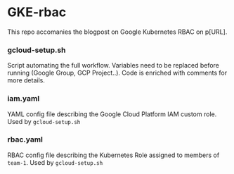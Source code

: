 # GKE-rbac
This repo accomanies the blogpost on Google Kubernetes RBAC on p[URL].

### gcloud-setup.sh
Script automating the full workflow. Variables need to be replaced before running (Google Group, GCP Project..). Code is enriched with comments for more details.

### iam.yaml
YAML config file describing the Google Cloud Platform IAM custom role. Used by `gcloud-setup.sh`

### rbac.yaml
RBAC config file describing the Kubernetes Role assigned to members of `team-1`. Used by `gcloud-setup.sh`
